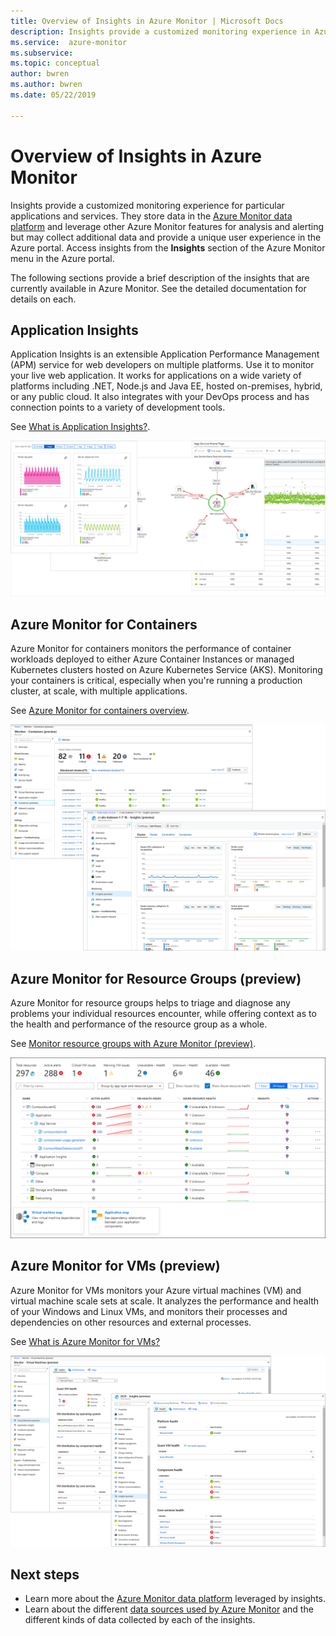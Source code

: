 ```yaml
---
title: Overview of Insights in Azure Monitor | Microsoft Docs
description: Insights provide a customized monitoring experience in Azure Monitor for particular applications and services. This article provides a brief description of each of the insights that are currently available.
ms.service:  azure-monitor
ms.subservice: 
ms.topic: conceptual
author: bwren
ms.author: bwren
ms.date: 05/22/2019

---
```


# Overview of Insights in Azure Monitor
Insights provide a customized monitoring experience for particular applications and services. They store data in the [Azure Monitor data platform](../platform/data-platform.md) and leverage other Azure Monitor features for analysis and alerting but may collect additional data and provide a unique user experience in the Azure portal. Access insights from the **Insights** section of the Azure Monitor menu in the Azure portal.

The following sections provide a brief description of the insights that are currently available in Azure Monitor. See the detailed documentation for details on each.

## Application Insights
Application Insights is an extensible Application Performance Management (APM) service for web developers on multiple platforms. Use it to monitor your live web application. It works for applications on a wide variety of platforms including .NET, Node.js and Java EE, hosted on-premises, hybrid, or any public cloud. It also integrates with your DevOps process and has connection points to a variety of development tools.

See [What is Application Insights?](../app/app-insights-overview.md).

![Application Insights](media/insights-overview/app-insights.png)

## Azure Monitor for Containers
Azure Monitor for containers monitors the performance of container workloads deployed to either Azure Container Instances or managed Kubernetes clusters hosted on Azure Kubernetes Service (AKS). Monitoring your containers is critical, especially when you're running a production cluster, at scale, with multiple applications.

See [Azure Monitor for containers overview](../insights/container-insights-overview.md).

![Azure Monitor for Containers](media/insights-overview/container-insights.png)

## Azure Monitor for Resource Groups (preview)
Azure Monitor for resource groups helps to triage and diagnose any problems your individual resources encounter, while offering context as to the health and performance of the resource group as a whole.

See [Monitor resource groups with Azure Monitor (preview)](../insights/resource-group-insights.md).

![Azure Monitor for Resource Groups](media/insights-overview/resource-group-insights.png)

## Azure Monitor for VMs (preview)
Azure Monitor for VMs monitors your Azure virtual machines (VM) and virtual machine scale sets at scale. It analyzes the performance and health of your Windows and Linux VMs, and monitors their processes and dependencies on other resources and external processes.

See [What is Azure Monitor for VMs?](vminsights-overview.md)

![Azure Monitor for VMs](media/insights-overview/vm-insights.png)

## Next steps
* Learn more about the [Azure Monitor data platform](../platform/data-platform.md) leveraged by insights.
* Learn about the different [data sources used by Azure Monitor](../platform/data-sources.md) and the different kinds of data collected by each of the insights.

